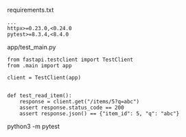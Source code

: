 requirements.txt
```
...
httpx>=0.23.0,<0.24.0
pytest>=8.3.4,<8.4.0
```
app/test_main.py
```
from fastapi.testclient import TestClient
from .main import app

client = TestClient(app)


def test_read_item():
    response = client.get("/items/5?q=abc")
    assert response.status_code == 200
    assert response.json() == {"item_id": 5, "q": "abc"}
```
python3 -m pytest